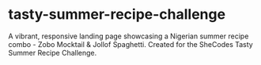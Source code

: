 # tasty-summer-recipe-challenge
A vibrant, responsive landing page showcasing a Nigerian summer recipe combo - Zobo Mocktail & Jollof Spaghetti. Created for the SheCodes Tasty Summer Recipe Challenge.
